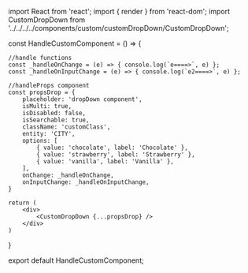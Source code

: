 import React from 'react';
import { render } from 'react-dom';
import CustomDropDown from '../../../../components/custom/customDropDown/CustomDropDown';

const HandleCustomComponent = () => {

    //handle functions
    const _handleOnChange = (e) => { console.log(`e====>`, e) };
    const _handleOnInputChange = (e) => { console.log(`e2====>`, e) };

    //handleProps component
    const propsDrop = {
        placeholder: 'dropDown component',
        isMulti: true,
        isDisabled: false,
        isSearchable: true,
        className: 'customClass',
        entity: 'CITY',
        options: [
            { value: 'chocolate', label: 'Chocolate' },
            { value: 'strawberry', label: 'Strawberry' },
            { value: 'vanilla', label: 'Vanilla' },
        ],
        onChange: _handleOnChange,
        onInputChange: _handleOnInputChange,
    }

    return (
        <div>
            <CustomDropDown {...propsDrop} />
        </div>
    )
}

export default HandleCustomComponent;